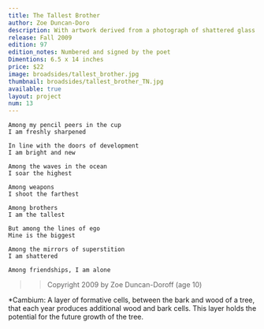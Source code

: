 ```yaml
---
title: The Tallest Brother
author: Zoe Duncan-Doro
description: With artwork derived from a photograph of shattered glass. The type is handset Gill Sans with display type Donatello which is printed from a polymer plate. The types and image were printed using a Vandercook 219 proofing press. This is the third in the Cambium* Broadside Series which honors the work of young writers and acknowledges the fresh insights of growing minds.
release: Fall 2009
edition: 97
edition_notes: Numbered and signed by the poet
Dimentions: 6.5 x 14 inches
price: $22
image: broadsides/tallest_brother.jpg
thumbnail: broadsides/tallest_brother_TN.jpg
available: true
layout: project
num: 13
---
```

```
Among my pencil peers in the cup
I am freshly sharpened

In line with the doors of development
I am bright and new

Among the waves in the ocean
I soar the highest

Among weapons
I shoot the farthest

Among brothers
I am the tallest

But among the lines of ego
Mine is the biggest

Among the mirrors of superstition
I am shattered

Among friendships, I am alone
```

>> Copyright 2009 by Zoe Duncan-Doroff (age 10)


*Cambium: A layer of formative cells, between the bark and wood of a tree, that each year produces additional wood and bark cells. This layer holds the potential for the future growth of the tree.